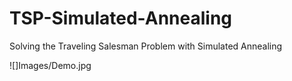 # TSP-Simulated-Annealing
Solving the Traveling Salesman Problem with Simulated Annealing

![]Images/Demo.jpg
